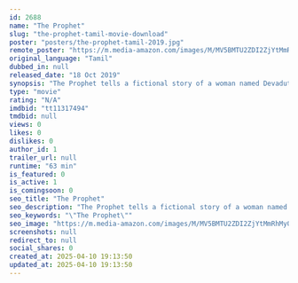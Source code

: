 ```yaml
---
id: 2688
name: "The Prophet"
slug: "the-prophet-tamil-movie-download"
poster: "posters/the-prophet-tamil-2019.jpg"
remote_poster: "https://m.media-amazon.com/images/M/MV5BMTU2ZDI2ZjYtMmRhMy00NmMwLWEwNDUtNGQ4N2EzMmI2ZmM1XkEyXkFqcGdeQXVyMTA5NzEwOTAx._V1_SX300.jpg"
original_language: "Tamil"
dubbed_in: null
released_date: "18 Oct 2019"
synopsis: "The Prophet tells a fictional story of a woman named Devaduta, following her life from her adolescence through to her last days. Devaduta is born in poverty, and her childhood is marred by ..."
type: "movie"
rating: "N/A"
imdbid: "tt11317494"
tmdbid: null
views: 0
likes: 0
dislikes: 0
author_id: 1
trailer_url: null
runtime: "63 min"
is_featured: 0
is_active: 1
is_comingsoon: 0
seo_title: "The Prophet"
seo_description: "The Prophet tells a fictional story of a woman named Devaduta, following her life from her adolescence through to her last days. Devaduta is born in poverty, and her childhood is marred by ..."
seo_keywords: "\"The Prophet\""
seo_image: "https://m.media-amazon.com/images/M/MV5BMTU2ZDI2ZjYtMmRhMy00NmMwLWEwNDUtNGQ4N2EzMmI2ZmM1XkEyXkFqcGdeQXVyMTA5NzEwOTAx._V1_SX300.jpg"
screenshots: null
redirect_to: null
social_shares: 0
created_at: 2025-04-10 19:13:50
updated_at: 2025-04-10 19:13:50
---
```


